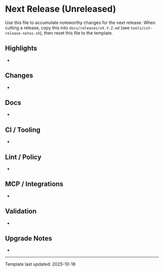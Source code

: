 # Next Release (Unreleased)

Use this file to accumulate noteworthy changes for the next release. When cutting a release, copy this into `docs/releases/vX.Y.Z.md` (see `tools/cut-release-notes.sh`), then reset this file to the template.

## Highlights
- 

## Changes
- 

## Docs
- 

## CI / Tooling
- 

## Lint / Policy
- 

## MCP / Integrations
- 

## Validation
- 

## Upgrade Notes
- 

---

Template last updated: 2025-10-18
